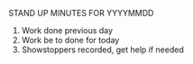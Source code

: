 STAND UP MINUTES FOR YYYYMMDD


1. Work done previous day
2. Work be to done for today
3. Showstoppers recorded, get help if needed
